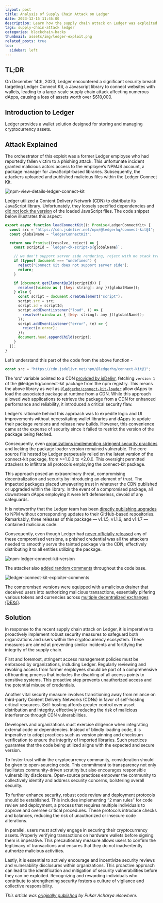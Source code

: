 ```yaml
---
layout: post
title: Analysis of Supply Chain Attack on Ledger
date: 2023-12-15 11:46:00
description: Learn how the supply chain attack on Ledger was exploited to affect numerous dApps.
tags: supply-chain-attack ledger
categories: blockchain-hacks
thumbnail: assets/img/ledger-exploit.png
related_posts: true
toc:
  sidebar: left
---
```


## TL;DR

On December 14th, 2023, Ledger encountered a significant security breach targeting Ledger Connect Kit, a Javascript library to connect websites with wallets, leading to a large-scale supply chain attack affecting numerous dApps, causing a loss of assets worth over $610,000.

## Introduction to Ledger

Ledger provides a wallet solution designed for storing and managing cryptocurrency assets.

## Attack Explained

The orchestrator of this exploit was a former Ledger employee who had reportedly fallen victim to a phishing attack. This unfortunate incident granted malicious actors access to the employee’s NPMJS account, a package manager for JavaScript-based libraries. Subsequently, the attackers uploaded and published malicious files within the Ledger Connect Kit.

![npm-view-details-ledger-connect-kit](../assets/img/exploit_support_images/ledger-exploit-1.png)

Ledger utilized a Content Delivery Network (CDN) to distribute its JavaScript library. Unfortunately, they loosely specified dependencies and [did not lock the version](https://github.com/LedgerHQ/connect-kit/blob/main/packages/connect-kit-loader/src/index.ts#L83) of the loaded JavaScript files. The code snippet below illustrates this aspect:

```javascript
export async function loadConnectKit(): Promise<LedgerConnectKit> {
  const src = "https://cdn.jsdelivr.net/npm/@ledgerhq/connect-kit@1";
  const globalName = "ledgerConnectKit";

  return new Promise((resolve, reject) => {
    const scriptId = `ledger-ck-script-${globalName}`;

    // we don't support server side rendering, reject with no stack trace for now
    if (typeof document === "undefined") {
      reject("Connect Kit does not support server side");
      return;
    }

    if (document.getElementById(scriptId)) {
      resolve((window as { [key: string]: any })[globalName]);
    } else {
      const script = document.createElement("script");
      script.src = src;
      script.id = scriptId;
      script.addEventListener("load", () => {
        resolve((window as { [key: string]: any })[globalName]);
      });
      script.addEventListener("error", (e) => {
        reject(e.error);
      });
      document.head.appendChild(script);
    }
  });
}
```

Let’s understand this part of the code from the above function -

```javascript
const src = "https://cdn.jsdelivr.net/npm/@ledgerhq/connect-kit@1";
```

The ‘src’ variable pointed to a CDN [provided by jsDelivr](https://cdn.jsdelivr.net/npm/@ledgerhq/connect-kit@1), fetching `version 1` of the @ledgerhq/connect-kit package from the npm registry. This means the above library as well as [`@ledgerhq/connect-kit-loader`](https://github.com/LedgerHQ/connect-kit/blob/main/packages/connect-kit-loader/src/index.ts#L83) allow dApps to load the associated package at runtime from a CDN. While this approach allowed web applications to retrieve the package from a CDN for enhanced performance and reliability, it introduced a critical security flaw.

Ledger’s rationale behind this approach was to expedite logic and UI improvements without necessitating wallet libraries and dApps to update their package versions and release new builds. However, this convenience came at the expense of security since it failed to restrict the version of the package being fetched.

Consequently, even [organizations implementing stringent security practices](https://sourcegraph.com/search?q=context%3Aglobal+%40ledgerhq%2Fconnect-kit&patternType=standard&sm=1&groupBy=repo) and locking the package loader version remained vulnerable. The core source file hosted by Ledger perpetually relied on the latest version of the connect-kit package, from >=1.0.0 to <2.0.0. This oversight permitted attackers to infiltrate all protocols employing the connect-kit package.

This approach posed an extraordinary threat, compromising decentralization and security by introducing an element of trust. The impacted packages placed unwavering trust in whatever the CDN published or upgraded within the library. In the event of a compromised package, all downstream dApps employing it were left defenseless, devoid of any safeguards.

It is noteworthy that the Ledger team has been [directly publishing upgrades](https://github.com/LedgerHQ/connect-kit/pull/30#issuecomment-1856011665) to NPM without corresponding updates to their GitHub-based repositories. Remarkably, three releases of this package — v1.1.5, v1.1.6, and v1.1.7 — contained malicious code.

Consequently, even though Ledger had [never officially released](https://www.npmjs.com/package/@ledgerhq/connect-kit?activeTab=versions) any of these compromised versions, a phished credential was all the attackers needed to smoothly serve the tainted package via the CDN, effectively distributing it to all entities utilizing the package.

![npm-ledger-connect-kit-version](../assets/img/exploit_support_images/ledger-exploit-2.png)

The attacker also [added random comments](https://diff.intrinsic.com/@ledgerhq/connect-kit/1.1.4/1.1.6#file-dist__umd__lib__support.d.ts) throughout the code base.

![ledger-connect-kit-exploiter-comments](../assets/img/exploit_support_images/ledger-exploit-3.png)

The compromised versions were equipped with a [malicious drainer](https://gist.github.com/myrdyr/c2c2e50549b0c409ac424ef2580a4778) that deceived users into authorizing malicious transactions, essentially pilfering various tokens and currencies across [multiple decentralized exchanges (DEXs)](https://gist.github.com/myrdyr/c2c2e50549b0c409ac424ef2580a4778#file-stage1-js-L2833).

## Solution

In response to the recent supply chain attack on Ledger, it is imperative to proactively implement robust security measures to safeguard both organizations and users within the cryptocurrency ecosystem. These measures are aimed at preventing similar incidents and fortifying the integrity of the supply chain.

First and foremost, stringent access management policies must be embraced by organizations, including Ledger. Regularly reviewing and revoking access from former employees should be part of a comprehensive offboarding process that includes the disabling of all access points to sensitive systems. This proactive step prevents unauthorized access and the potential misuse of credentials.

Another vital security measure involves transitioning away from reliance on third-party Content Delivery Networks (CDNs) in favor of self-hosting critical resources. Self-hosting affords greater control over asset distribution and integrity, effectively reducing the risk of malicious interference through CDN vulnerabilities.

Developers and organizations must exercise diligence when integrating external code or dependencies. Instead of blindly loading code, it is imperative to adopt practices such as version pinning and checksum verification to ensure the integrity of imported libraries. Such practices guarantee that the code being utilized aligns with the expected and secure version.

To foster trust within the cryptocurrency community, consideration should be given to open-sourcing code. This commitment to transparency not only facilitates community-driven scrutiny but also encourages responsible vulnerability disclosure. Open-source practices empower the community to collectively identify and address security concerns, bolstering overall security.

To further enhance security, robust code review and deployment protocols should be established. This includes implementing “2 man rules” for code review and deployment, a process that requires multiple individuals to approve and oversee critical procedures. These protocols introduce checks and balances, reducing the risk of unauthorized or insecure code alterations.

In parallel, users must actively engage in securing their cryptocurrency assets. Properly verifying transactions on hardware wallets before signing them is imperative. This precautionary measure allows users to confirm the legitimacy of transactions and ensures that they do not inadvertently authorize malicious activities.

Lastly, it is essential to actively encourage and incentivize security reviews and vulnerability disclosures within organizations. This proactive approach can lead to the identification and mitigation of security vulnerabilities before they can be exploited. Recognizing and rewarding individuals who contribute to strengthening security fosters a culture of vigilance and collective responsibility.

_This article was [originally published](https://medium.com/p/3d91d0acd68f) by Pukar Acharya elsewhere._
